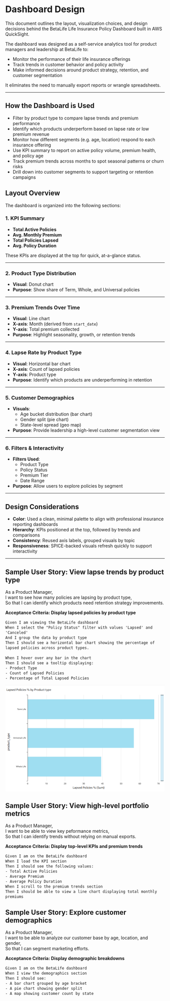 # Dashboard Design

This document outlines the layout, visualization choices, and design decisions behind the BetaLife Life Insurance Policy Dashboard built in AWS QuickSight.

The dashboard was designed as a self-service analytics tool for product managers and leadership at BetaLife to:

- Monitor the performance of their life insurance offerings
- Track trends in customer behavior and policy activity
- Make informed decisions around product strategy, retention, and customer segmentation

It eliminates the need to manually export reports or wrangle spreadsheets.

---

## How the Dashboard is Used

- Filter by product type to compare lapse trends and premium performance
- Identify which products underperform based on lapse rate or low premium revenue
- Monitor how different segments (e.g. age, location) respond to each insurance offering
- Use KPI summary to report on active policy volume, premium health, and policy age
- Track premium trends across months to spot seasonal patterns or churn risks
- Drill down into customer segments to support targeting or retention campaigns

## Layout Overview

The dashboard is organized into the following sections:

### 1. **KPI Summary**
- **Total Active Policies**
- **Avg. Monthly Premium**
- **Total Policies Lapsed**
- **Avg. Policy Duration**

These KPIs are displayed at the top for quick, at-a-glance status.

---

### 2. **Product Type Distribution**
- **Visual**: Donut chart
- **Purpose**: Show share of Term, Whole, and Universal policies

---

### 3. **Premium Trends Over Time**
- **Visual**: Line chart
- **X-axis**: Month (derived from `start_date`)
- **Y-axis**: Total premium collected
- **Purpose**: Highlight seasonality, growth, or retention trends

---

### 4. **Lapse Rate by Product Type**
- **Visual**: Horizontal bar chart
- **X-axis**: Count of lapsed policies
- **Y-axis**: Product type
- **Purpose**: Identify which products are underperforming in retention

---

### 5. **Customer Demographics**
- **Visuals**:
  - Age bucket distribution (bar chart)
  - Gender split (pie chart)
  - State-level spread (geo map)
- **Purpose**: Provide leadership a high-level customer segmentation view

---

### 6. **Filters & Interactivity**
- **Filters Used**:
  - Product Type
  - Policy Status
  - Premium Tier
  - Date Range
- **Purpose**: Allow users to explore policies by segment

---

## Design Considerations

- **Color**: Used a clean, minimal palette to align with professional insurance reporting dashboards
- **Hierarchy**: KPIs positioned at the top, followed by trends and comparisons
- **Consistency**: Reused axis labels, grouped visuals by topic
- **Responsiveness**: SPICE-backed visuals refresh quickly to support interactivity

---

## Sample User Story: View lapse trends by product type

As a Product Manager,  
I want to see how many policies are lapsing by product type,  
So that I can identify which products need retention strategy improvements.

**Acceptance Criteria: Display lapsed policies by product type**

```
Given I am viewing the BetaLife dashboard
When I select the "Policy Status" filter with values 'Lapsed' and 'Canceled'
And I group the data by product type
Then I should see a horizontal bar chart showing the percentage of lapsed policies across product types.  

When I hover over any bar in the chart
Then I should see a tooltip displaying:
- Product Type 
- Count of Lapsed Policies 
- Percentage of Total Lapsed Policies
```

![Lapsed Policies %](https://github.com/aniubom/BI-demo/blob/main/visuals/lapsed-policies-by-product-type.png?raw=true)


## Sample User Story: View high-level portfolio metrics

As a Product Manager,  
I want to be able to view key peformance metrics,    
So that I can identify trends without relying on manual exports.    

**Acceptance Criteria: Display top-level KPIs and premium trends**

```
Given I am on the BetaLife dashboard
When I load the KPI section
Then I should see the following values:
- Total Active Policies       
- Average Premium             
- Average Policy Duration    
When I scroll to the premium trends section
Then I should be able to view a line chart displaying total monthly premiums
```
## Sample User Story: Explore customer demographics

As a Product Manager,  
I want to be able to analyze our customer base by age, location, and gender,  
So that I can segment marketing efforts.  

**Acceptance Criteria: Display demographic breakdowns**

```
Given I am on the BetaLife dashboard
When I view the demographics section
Then I should see:
- A bar chart grouped by age bracket        
- A pie chart showing gender split          
- A map showing customer count by state     




